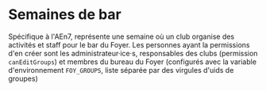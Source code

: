 # Semaines de bar

Spécifique à l'AEn7, représente une semaine où un club organise des activités et staff pour le bar du Foyer.
Les personnes ayant la permissions d'en créer sont les administrateur·ice·s, responsables des clubs (permission `canEditGroups`) et membres du bureau du Foyer (configurés avec la variable d'environnement `FOY_GROUPS`, liste séparée par des virgules d'uids de groupes)
